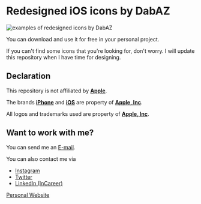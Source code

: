 # Redesigned iOS icons by DabAZ
![examples of redesigned icons by DabAZ](./examples.png)

You can download and use it for free in your personal project.

If you can't find some icons that you're looking for, don't worry. I will update this repository when I have time for designing.

## Declaration

This repository is not affiliated by [**Apple**](https://www.apple.com/).

The brands [**iPhone**](https://www.apple.com/iphone/) and [**iOS**](https://www.apple.com/ios/ios-15/) are property of [**Apple, Inc**](https://www.apple.com/).

All logos and trademarks used are property of [**Apple, Inc**](https://www.apple.com/).

## Want to work with me?

You can send me an [E-mail](mailto:dieboldhan123@gmail.com).

You can also contact me via 
- [Instagram](https://www.instagram.com/dabaz_luvs_hot_girls/)
- [Twitter](https://twitter.com/dab_az/)
- [LinkedIn (InCareer)](https://www.linkedin.cn/incareer/in/diebold-dai-816814177)

[Personal Website](https://dabaz.vercel.app)
